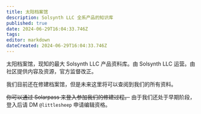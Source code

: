 ```yaml
---
title: 太阳档案馆
description: Solsynth LLC 全系产品的知识库
published: true
date: 2024-06-29T16:04:33.746Z
tags: 
editor: markdown
dateCreated: 2024-06-29T16:04:33.746Z
---
```


太阳档案馆，现知的最大 Solsynth LLC 产品资料库。由 Solsynth LLC 运营。由社区提供内容及资源，官方监督改正。

我们目前还在修建档案馆，但是未来这里将可以查阅到我们的所有资料。

~~你可以通过 Solarpass 来登入参加我们的修建过程。~~ 由于我们还处于早期阶段，登入后请 DM `@littlesheep` 申请编辑资格。